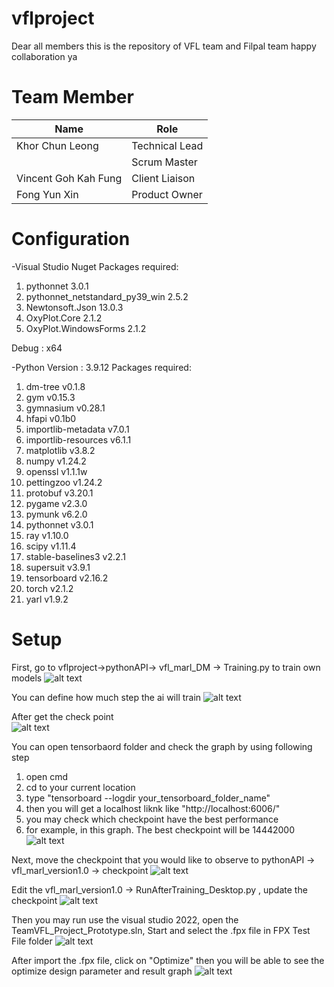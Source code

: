 # vflproject
Dear all members this is the repository of VFL team and Filpal team happy collaboration ya

# Team Member
| Name                 | Role            |
| -------------------- | --------------- |
| Khor Chun Leong      | Technical Lead  |
|                      | Scrum Master    |
| Vincent Goh Kah Fung | Client Liaison  |
| Fong Yun Xin         | Product Owner   |

# Configuration
-Visual Studio
Nuget Packages required:
1. pythonnet 3.0.1
2. pythonnet_netstandard_py39_win 2.5.2
3. Newtonsoft.Json 13.0.3
4. OxyPlot.Core 2.1.2
5. OxyPlot.WindowsForms 2.1.2

Debug : x64

-Python 
Version : 3.9.12
Packages required:
1. dm-tree v0.1.8
2. gym v0.15.3
3. gymnasium v0.28.1
4. hfapi v0.1b0
5. importlib-metadata v7.0.1
6. importlib-resources v6.1.1
7. matplotlib v3.8.2
8. numpy v1.24.2
9. openssl v1.1.1w
10. pettingzoo v1.24.2
11. protobuf v3.20.1
12. pygame v2.3.0
13. pymunk v6.2.0
14. pythonnet v3.0.1
15. ray v1.10.0
16. scipy v1.11.4
17. stable-baselines3 v2.2.1
18. supersuit v3.9.1
19. tensorboard v2.16.2
20. torch v2.1.2
21. yarl v1.9.2


# Setup
First, go to vflproject->pythonAPI-> vfl_marl_DM -> Training.py to train own models
![alt text](https://leongge.com/wp-content/uploads/2024/04/Screenshot-2024-04-16-121030.png)

You can define how much step the ai will train
![alt text](https://leongge.com/wp-content/uploads/2024/04/Screenshot-2024-04-16-122452.png)

After get the check point
<br>
![alt text](https://leongge.com/wp-content/uploads/2024/04/Screenshot-2024-04-16-121111.png)

You can open tensorbaord folder and check the graph by using following step
1. open cmd
2. cd to your current location
3. type "tensorboard --logdir your_tensorboard_folder_name"
4. then you will get a localhost liknk like "http://localhost:6006/"
5. you may check which checkpoint have the best performance
6. for example, in this graph. The best checkpoint will be 14442000
![alt text](https://leongge.com/wp-content/uploads/2024/04/Screenshot-2024-04-16-124459.png)

Next, move the checkpoint that you would like to observe to pythonAPI -> vfl_marl_version1.0 -> checkpoint
![alt text](https://leongge.com/wp-content/uploads/2024/04/Screenshot-2024-04-16-121138.png)

Edit the vfl_marl_version1.0 -> RunAfterTraining_Desktop.py , update the checkpoint
![alt text](https://leongge.com/wp-content/uploads/2024/04/Screenshot-2024-04-16-121355.png)

Then you may run use the visual studio 2022, open the TeamVFL_Project_Prototype.sln, Start and select the .fpx file in FPX Test File folder
![alt text](https://leongge.com/wp-content/uploads/2024/04/Screenshot-2024-04-16-121624.png)

After import the .fpx file, click on "Optimize" then you will be able to see the optimize design parameter and result graph
![alt text](https://leongge.com/wp-content/uploads/2024/04/Screenshot-2024-04-16-121731.png)


